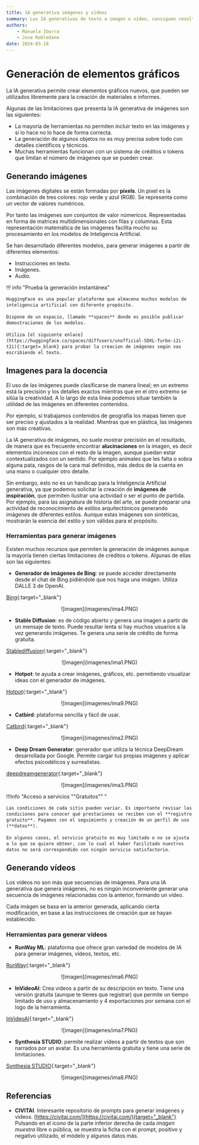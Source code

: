 ```yaml
--- 
title: IA generativa imágenes y vídeos
summary: Las IA generativas de texto a imagen o vídeo, consiguen resultados impresionantes que bien pueden utilizarse directamente como ilustraciones. En educación, resulta fácil encontrar ideas gráficas para ilustrar mejor muchas de los materiales que se facilitan al alumnado.
authors:
    - Manuela Iborra
    - Jose Robledano
date: 2024-03-18
---
```

# **Generación de elementos gráficos**

La IA generativa permite crear elementos gráficos nuevos, que pueden ser utilizados libremente para la creación de materiales e informes.

Algunas de las limitaciones que presenta la IA generativa de imágenes son las siguientes:

- La mayoría de herramientas no permiten incluir texto en las imágenes y si lo hace no lo hace de forma correcta.
- La generación de algunos objetos no es muy precisa sobre todo con detalles científicos y técnicos.
- Muchas herramientas funcionan con un sistema de créditos o tokens que limitan el número de imágenes que se pueden crear.
  
## **Generando imágenes**

Las imágenes digitales se están formadas por **pixels**. Un pixel es la combinación de tres colores: rojo verde y azul (RGB). Se representa como un vector de valores numéricos.

Por tanto las imágenes son conjuntos de valor númericos. Representadas en forma de matrices multidimensionales con filas y columnas. Esta representación matemática de las imágenes facilita mucho su procesamiento en los modelos de Inteligencia Artificial.

Se han desarrollado diferentes modelos, para generar imágenes a partir de diferentes elementos:

- Instrucciones en texto.
- Imágenes.
- Audio.

!!! info "Prueba la generación instantánea"

    HuggingFace es una popular plataforma que almacena muchos modelos de inteligencia artificial con diferente propósito. 

    Dispone de un espacio, llamado **spaces** donde es posible publicar demostraciones de los modelos.

    Utiliza [el siguiente enlace](https://huggingface.co/spaces/diffusers/unofficial-SDXL-Turbo-i2i-t2i){:target=_blank} para probar la creacion de imágenes según vas escribiendo el texto.


## **Imagenes para la docencia**

El uso de las imágenes puede clasificarse de manera lineal; en un extremo está la precisión y los detalles exactos mientras que en el otro extremo se sitúa la creatividad. A lo largo de esta línea podemos situar también la utilidad de las imágenes en diferentes contenidos. 

Por ejemplo, si trabajamos contenidos de geografía los mapas tienen que ser preciso y ajustados a la realidad. Mientras que en plástica, las imágenes son más creativas.

La IA generativa de imágenes, no suele mostrar precisión en el resultado, de manera que es frecuente encontrar **alucinaciones** en la imagen, es decir elementos inconexos con el resto de la imagen, aunque puedan estar contextualizados con un sentido. Por ejemplo animales que les falta o sobra alguna pata, rasgos de la cara mal definidos, más dedos de la cuenta en una mano o cualquier otro detalle.

Sin embargo, esto no es un handicap para la Inteligencia Artificial generativa, ya que podemos solicitar la creación de **imágenes de inspiración**, que permiten ilustrar una actividad o ser el punto de partida. Por ejemplo, para las asignatura de historia del arte, se puede preparar una actividad de reconocimiento de estilos arquitectónicos generando imágenes de diferentes estilos. Aunque estas imágenes son sintéticas, mostrarán la esencia del estilo y son válidas para el propósito.

### **Herramientas para generar imágenes**

Existen muchos recursos que permiten la generación de imágenes aunque la mayoría tienen ciertas limitaciones de créditos o tokens. Algunas de ellas son las siguientes:


- **Generador de imágenes de Bing**: se puede acceder directamente desde el chat de Bing pidiéndole que nos haga una imágen. Utiliza DALLE 3 de OpenAI.
  
[Bing](https://www.bing.com/images/create?toWww=1&redig=37ADF736F405418EB0DED7E061E32E5B){:target="_blank"}


<center>![imagen](imagenes/ima4.PNG)</center>





- **Stable Diffusion**: es de código abierto y genera una imagen a partir de un mensaje de texto. Puede resultar lenta si hay muchos usuarios a la vez generando imágenes. Te genera una serie de crédito de forma gratuita.

[Stablediffusion](https://stablediffusionweb.com/){:target="_blank"}


<center>![imagen](imagenes/ima1.PNG)</center>


- **Hotpot**: te ayuda a crear imágenes, gráficos, etc. permitiendo visualizar ideas con el generador de imágenes.


[Hotpot](https://hotpot.ai/){:target="_blank"}


<center>![imagen](imagenes/ima9.PNG)</center>


- **Catbird**: plataforma sencilla y fácil de usar.

[Catbird](https://www.catbird.ai/){:target="_blank"}


<center>![imagen](imagenes/ima2.PNG)</center>




- **Deep Dream Generator**: generador que utiliza la técnica DeepDream desarrollada por Google. Permite cargar tus propias imágenes y aplicar efectos psicodélicos y surrealistas.


[deepdreamgenerator](https://deepdreamgenerator.com/){:target="_blank"}


<center>![imagen](imagenes/ima3.PNG)</center>


!!!info "Acceso a servicios ""Gratuitos"" "

    Las condiciones de cada sitio pueden variar. Es importante revisar las condiciones para conocer qué prestaciones se reciben con el **registro gratuito**. Pagamos con el seguimiento y creación de un perfil de uso (**datos**).

    En algunos casos, el servicio gratuito es muy limitado o no se ajusta a lo que se quiere obteer, con lo cual el haber facilitado nuestros datos no será correspondido con ningún servicio satisfactorio.




## **Generando vídeos** 

Los vídeos no son más que secuencias de imágenes. Para una IA generativa que genera imágenes, no es ningún inconveniente generar una secuencia de imágenes relacionadas con la anterior, formando un vídeo.

Cada imágen se basa en la anterior generada, aplicando cierta modificación, en base a las instrucciones de creación que se hayan establecido.

### **Herramientas para generar vídeos**

- **RunWay ML**: plataforma que ofrece gran variedad de modelos de IA para generar imágenes, vídeos, textos, etc. 

[RunWay](https://runwayml.com/){:target="_blank"}


<center>![imagen](imagenes/ima6.PNG)</center>


- **InVideoAI**: Crea vídeos a partir de su descripción en texto. Tiene una versión gratuita (aunque te tienes que registrar) que permite un tiempo limitado de uso y almacenamiento y 4 exportaciones por semana con el logo de la herramienta.

[InVideoAI](https://ai.invideo.io/workspace/eaf00b9c-4aa5-4a22-8f64-c37501671fb1/v20-copilot){:target="_blank"}


<center>![imagen](imagenes/ima7.PNG)</center>

- **Synthesia STUDIO**: permite realizar vídeos a partir de textos que son narrados por un avatar. Es una herramienta gratuita y tiene una serie de limitaciones.

[Synthesia STUDIO](https://app.synthesia.io/#/welcome?redirect=%2F){:target="_blank"}


<center>![imagen](imagenes/ima8.PNG)</center>


## Referencias

- **CIVITAI**. Interesante repositorio de prompts para generar imágenes y vídeos. [https://civitai.com/](https://civitai.com/){target="_blank"} Pulsando en el icono de la parte inferior derecha de cada *imagen muestra* libre o pública, se muestra la ficha con el prompt, positivo y negativo utilizado, el módelo y algunos datos más.









